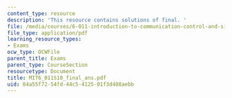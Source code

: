```yaml
---
content_type: resource
description: 'This resource contains solutions of final. '
file: /media/courses/6-011-introduction-to-communication-control-and-signal-processing-spring-2010/84a55f7254fd44c5412501f3d408aebb_MIT6_011S10_final_ans.pdf
file_type: application/pdf
learning_resource_types:
- Exams
ocw_type: OCWFile
parent_title: Exams
parent_type: CourseSection
resourcetype: Document
title: MIT6_011S10_final_ans.pdf
uid: 84a55f72-54fd-44c5-4125-01f3d408aebb
---
```

